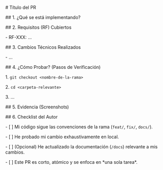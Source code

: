 \# Título del PR



\## 1. ¿Qué se está implementando?

\## 2. Requisitos (RF) Cubiertos

\- RF-XXX: ...





\## 3. Cambios Técnicos Realizados

\- ...





\## 4. ¿Cómo Probar? (Pasos de Verificación)

1\. `git checkout <nombre-de-la-rama>`

2\. `cd <carpeta-relevante>`

3\. ...





\## 5. Evidencia (Screenshots)







\## 6. Checklist del Autor

\- \[ ] Mi código sigue las convenciones de la rama (`feat/`, `fix/`, `docs/`).

\- \[ ] He probado mi cambio exhaustivamente en local.

\- \[ ] (Opcional) He actualizado la documentación (`/docs`) relevante a mis cambios.

\- \[ ] Este PR es corto, atómico y se enfoca en \*una sola tarea\*.

